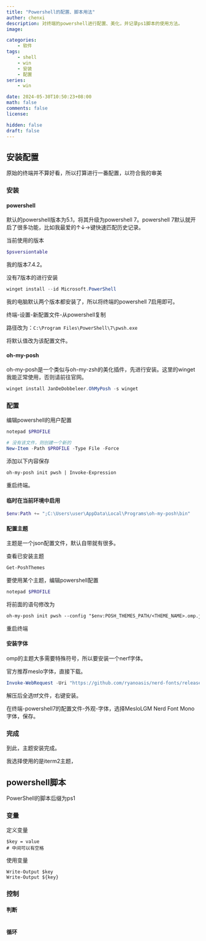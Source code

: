 ```yaml
---
title: "Powershell的配置、脚本用法"
auther: chenxi
description: 对终端的powershell进行配置、美化，并记录ps1脚本的使用方法。
image: 

categories:
    - 软件
tags:
    - shell
    - win
    - 安装
    - 配置
series:
    - win

date: 2024-05-30T10:50:23+08:00
math: false
comments: false
license: 

hidden: false
draft: false
---
```


## 安装配置

原始的终端并不算好看，所以打算进行一番配置，以符合我的审美

### 安装

#### powershell

默认的powershell版本为5.1，将其升级为powershell 7。powershell 7默认就开启了很多功能，比如我最爱的↑↓→键快速匹配历史记录。

当前使用的版本

```powershell
$psversiontable
```

我的版本7.4.2。

没有7版本的进行安装

```powershell
winget install --id Microsoft.PowerShell
```

我的电脑默认两个版本都安装了，所以将终端的powershell 7启用即可。

终端-设置-新配置文件-从powershell复制

路径改为：`C:\Program Files\PowerShell\7\pwsh.exe`

将默认值改为该配置文件。

#### oh-my-posh

oh-my-posh是一个类似与oh-my-zsh的美化插件，先进行安装。这里的winget我能正常使用，否则请前往官网。

```powershell
winget install JanDeDobbeleer.OhMyPosh -s winget
```

### 配置

编辑powershell的用户配置

```powershell
notepad $PROFILE

# 没有该文件，则创建一个新的
New-Item -Path $PROFILE -Type File -Force
```

添加以下内容保存

```txt
oh-my-posh init pwsh | Invoke-Expression
```

重启终端。

#### 临时在当前环境中启用

```powershell
$env:Path += ";C:\Users\user\AppData\Local\Programs\oh-my-posh\bin"
```

#### 配置主题

主题是一个json配置文件，默认自带就有很多。

查看已安装主题

```powershell
Get-PoshThemes
```

要使用某个主题，编辑powershell配置

```powershell
notepad $PROFILE
```

将前面的语句修改为

```txt
oh-my-posh init pwsh --config "$env:POSH_THEMES_PATH/<THEME_NAME>.omp.json" | Invoke-Expression
```

重启终端

#### 安装字体

omp的主题大多需要特殊符号，所以要安装一个nerf字体。

官方推荐meslo字体，直接下载。

```powershell
Invoke-WebRequest -Uri "https://github.com/ryanoasis/nerd-fonts/releases/download/v3.2.1/Meslo.zip" -OutFile Meslo.zip
```

解压后全选ttf文件，右键安装。

在终端-powershell7的配置文件-外观-字体，选择MesloLGM Nerd Font Mono字体，保存。

### 完成

到此，主题安装完成。

我选择使用的是iterm2主题，

## powershell脚本

PowerShell的脚本后缀为ps1

### 变量

定义变量
```pwsh
$key = value
# 中间可以有空格
```

使用变量
```pwsh
Write-Output $key
Write-Output ${key}
```

### 控制

#### 判断

```pwsh

```

#### 循环

```pwsh

```
